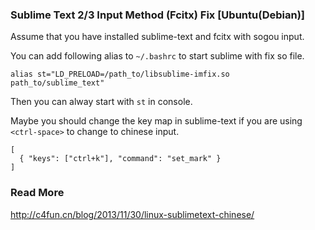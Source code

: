 ### Sublime Text 2/3 Input Method (Fcitx) Fix [Ubuntu(Debian)]
Assume that you have installed sublime-text and fcitx with sogou input.

You can add following alias to `~/.bashrc` to start sublime with fix so file.

    alias st="LD_PRELOAD=/path_to/libsublime-imfix.so path_to/sublime_text"

Then you can alway start with `st` in console.

Maybe you should change the key map in sublime-text if you are using
`<ctrl-space>` to change to chinese input.

    [
      { "keys": ["ctrl+k"], "command": "set_mark" }
    ]

### Read More
http://c4fun.cn/blog/2013/11/30/linux-sublimetext-chinese/
